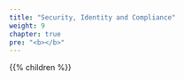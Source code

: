 ```yaml
---
title: "Security, Identity and Compliance"
weight: 9
chapter: true
pre: "<b></b>"
---
```


{{% children  %}}